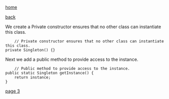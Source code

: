 [home](./page01.md)

[back](./page01.md)

We create a Private constructor ensures that no other class can instantiate this class.
```
    // Private constructor ensures that no other class can instantiate this class.
private Singleton() {}
```


Next we add a public method to provide access to the instance.
```
    // Public method to provide access to the instance.
public static Singleton getInstance() {
    return instance;
}

```




[page 3](./page03.md)
